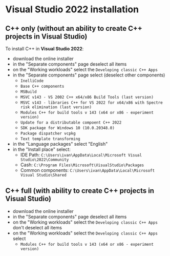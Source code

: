 # Visual Studio 2022 installation

## C++ only (without an ability to create C++ projects in Visual Studio)
To install C++ in **Visual Studio 2022**:
  
- download the online installer  
- in the "Separate components" page deselect all items
- on the "Working workloads" select the `Developing classic C++ Apps`
- in the "Separate components" page select (deselect other components)
  - `InelliCode`
  - `Base C++ components`  
  - `MSBuild`  
  - `MSVC v143 - VS 2002 C++ x64/x86 Build Tools (last version)`  
  - `MSVC v143 - libraries C++ for VS 2022 for x64/x86 with Spectre risk elimination (last version)`  
  - `Modules C++ for build tools v 143 (x64 or x86 - experiment version)`  
  - `Update for a distributable compoent C++ 2022`
  - `SDK package for Windows 10 (10.0.20348.0)`
  - `Package dispatcher vcpkg`
  - `Text template transforming`
- in the "Language packages" select "English"  
- in the "Install place" select:
  - IDE Path: `C:\Users\ivan\AppData\Local\Microsoft Visual Studio\2022\Community`  
  - Cash: `C:\Program Files\Microsoft\VisualStudio\Packages`  
  - Common components: `C:\Users\ivan\AppData\Local\Microsoft Visual Studio\Shared`


## C++ full (with ability to create C++ projects in Visual Studio)

- download the online installer  
- in the "Separate components" page deselect all items
- on the "Working workloads" select the `Developing classic C++ Apps` don't deselect all items
- on the "Working workloads" select the `Developing classic C++ Apps` select
  - `Modules C++ for build tools v 143 (x64 or x86 - experiment version)`  

